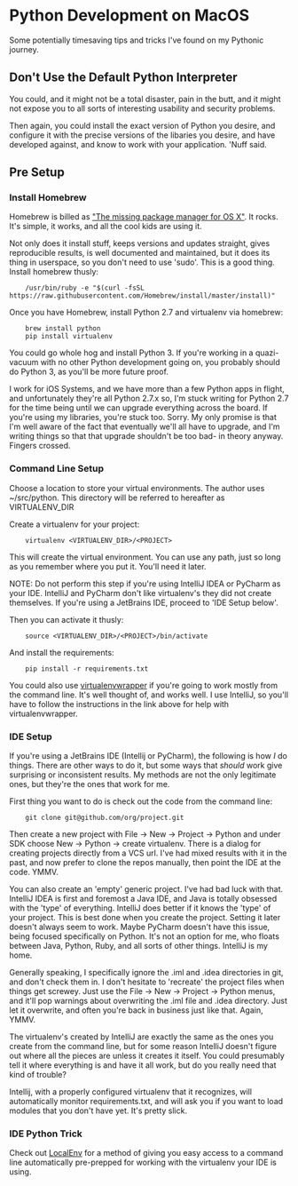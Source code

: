 # Python Development on MacOS
Some potentially timesaving tips and tricks I've found on my Pythonic journey.

## Don't Use the Default Python Interpreter
You could, and it might not be a total disaster, pain in the butt, and it might not expose you to all sorts of interesting usability and security problems.

Then again, you could install the exact version of Python you desire, and configure it with the precise versions of the libaries you desire, and have developed against, and know to work with your application.  'Nuff said.  

## Pre Setup

### Install Homebrew
Homebrew is billed as ["The missing package manager for OS X"](http://brew.sh/). It rocks.  It's simple, it works, and all the cool kids are using it.

Not only does it install stuff, keeps versions and updates straight, gives reproducible results, is well documented and maintained, but it does its thing in userspace, so you don't need to use 'sudo'.  This is a good thing.  Install homebrew thusly:

        /usr/bin/ruby -e "$(curl -fsSL https://raw.githubusercontent.com/Homebrew/install/master/install)"

Once you have Homebrew, install Python 2.7 and virtualenv via homebrew:

        brew install python
        pip install virtualenv
        
You could go whole hog and install Python 3.  If you're working in a quazi-vacuum with no other Python development going on, you probably should do Python 3, as you'll be more future proof.

I work for iOS Systems, and we have more than a few Python apps in flight, and unfortunately they're all Python 2.7.x  so, I'm stuck writing for Python 2.7 for the time being until we can upgrade everything across the board.  If you're using my libraries, you're stuck too.  Sorry.  My only promise is that I'm well aware of the fact that eventually we'll all have to upgrade, and I'm writing things so that that upgrade shouldn't be too bad- in theory anyway.  Fingers crossed.

### Command Line Setup

Choose a location to store your virtual environments.  The author uses ~/src/python.  This directory will be referred to hereafter as VIRTUALENV_DIR
        
Create a virtualenv for your project:

        virtualenv <VIRTUALENV_DIR>/<PROJECT>
        
This will create the virtual environment.  You can use any path, just so long as you remember where you put it.  You'll need it later.

NOTE:  Do not perform this step if you're using IntelliJ IDEA or PyCharm as your IDE.  IntelliJ and PyCharm don't like virtualenv's they did not create themselves.  If you're using a JetBrains IDE, proceed to 'IDE Setup below'.

Then you can activate it thusly:
        
        source <VIRTUALENV_DIR>/<PROJECT>/bin/activate
        
And install the requirements:
        
        pip install -r requirements.txt
        
You could also use [virtualenvwrapper](https://virtualenvwrapper.readthedocs.io/en/latest/) if you're going to work mostly from the command line.  It's well thought of, and works well.  I use IntelliJ, so you'll have to follow the instructions in the link above for help with virtualenvwrapper.
        
  
### IDE Setup

If you're using a JetBrains IDE (Intellij or PyCharm), the following is how *I* do things.  There are other ways to do it, but some ways that *should* work give surprising or inconsistent results.  My methods are not the only legitimate ones, but they're the ones that work for me.

First thing you want to do is check out the code from the command line:

        git clone git@github.com/org/project.git
        
Then create a new project with File -> New -> Project -> Python and under SDK choose New -> Python -> create virtualenv.  There is a dialog for creating projects directly from a VCS url.  I've had mixed results with it in the past, and now prefer to clone the repos manually, then point the IDE at the code. YMMV.

You can also create an 'empty' generic project.  I've had bad luck with that.  IntelliJ IDEA is first and foremost a Java IDE, and Java is totally obsessed with the 'type' of everything.  IntelliJ does better if it knows the 'type' of your project.  This is best done when you create the project.  Setting it later doesn't always seem to work.  Maybe PyCharm doesn't have this issue, being focused specifically on Python.  It's not an option for me, who floats between Java, Python, Ruby, and all sorts of other things.  IntelliJ is my home.

Generally speaking, I specifically ignore the .iml and .idea directories in git, and don't check them in.  I don't hesitate to 'recreate' the project files when things get screwey.  Just use the File -> New -> Project -> Python menus, and it'll pop warnings about overwriting the .iml file and .idea directory.  Just let it overwrite, and often you're back in business just like that.  Again, YMMV.

The virtualenv's created by IntelliJ are exactly the same as the ones you create from the command line, but for some reason IntelliJ doesn't figure out where all the pieces are unless it creates it itself.  You could presumably tell it where
everything is and have it all work, but do you really need that kind of trouble?  

Intellij, with a properly configured virtualenv that it recognizes, will automatically monitor requirements.txt, and will ask you if you want to load modules that you don't have yet.  It's pretty slick.

### IDE Python Trick
Check out [LocalEnv](LocalEnv.md) for a method of giving you easy access to a command line automatically pre-prepped for working with the virtualenv your IDE is using.
